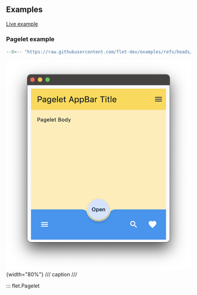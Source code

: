 ## Examples

[Live example](https://flet-controls-gallery.fly.dev/layout/pagelet)

### Pagelet example

```python
--8<-- "https://raw.githubusercontent.com/flet-dev/examples/refs/heads/v1-docs/python/controls/pagelet/basic.py"
```

![basic](https://raw.githubusercontent.com/flet-dev/examples/v1-docs/python/controls/pagelet/media/basic.png){width="80%"}
/// caption
///



::: flet.Pagelet
